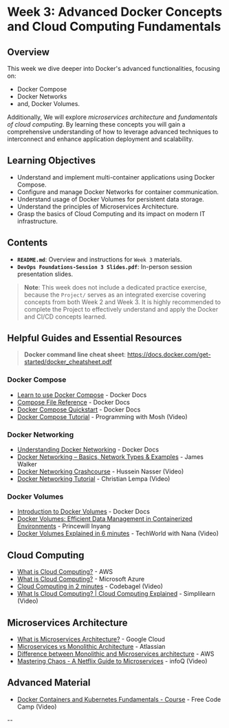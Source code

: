 # Week 3: Advanced Docker Concepts and Cloud Computing Fundamentals

## Overview

This week we dive deeper into Docker's advanced functionalities, focusing on:
- Docker Compose
- Docker Networks 
- and, Docker Volumes. 

Additionally, We will explore _microservices architecture_ and _fundamentals of cloud computing_. By learning these concepts you will gain a comprehensive understanding of how to leverage advanced techniques to interconnect and enhance application deployment and scalability.


## Learning Objectives

- Understand and implement multi-container applications using Docker Compose.
- Configure and manage Docker Networks for container communication.
- Understand usage of Docker Volumes for persistent data storage.
- Understand the principles of Microservices Architecture.
- Grasp the basics of Cloud Computing and its impact on modern IT infrastructure.


## Contents

- **`README.md`**: Overview and instructions for `Week 3` materials.
- **`DevOps Foundations-Session 3 Slides.pdf`**: In-person session presentation slides.


> **Note**: This week does not include a dedicated practice exercise, because the `Project/` serves as an integrated exercise covering concepts from both Week 2 and Week 3. It is highly recommended to complete the Project to effectively understand and apply the Docker and CI/CD concepts learned.


## Helpful Guides and Essential Resources

> **Docker command line cheat sheet**: https://docs.docker.com/get-started/docker_cheatsheet.pdf

### Docker Compose
- [Learn to use Docker Compose](https://docs.docker.com/get-started/workshop/08_using_compose/) - Docker Docs
- [Compose File Reference](https://docs.docker.com/compose/compose-file/) - Docker Docs
- [Docker Compose Quickstart](https://docs.docker.com/compose/gettingstarted/) - Docker Docs
- [Docker Compose Tutorial](https://www.youtube.com/watch?v=HG6yIjZapSA) - Programming with Mosh (Video)

### Docker Networking
- [Understanding Docker Networking](https://docs.docker.com/network/) - Docker Docs
- [Docker Networking – Basics, Network Types & Examples](https://spacelift.io/blog/docker-networking) - James Walker
- [Docker Networking Crashcourse](https://www.youtube.com/watch?v=OU6xOM0SE4o) - Hussein Nasser (Video)
- [Docker Networking Tutorial](https://www.youtube.com/watch?v=5grbXvV_DSk) - Christian Lempa (Video)

### Docker Volumes
- [Introduction to Docker Volumes](https://docs.docker.com/storage/volumes/) - Docker Docs
- [Docker Volumes: Efficient Data Management in Containerized Environments](https://semaphoreci.com/blog/docker-volumes) - Princewill Inyang
- [Docker Volumes Explained in 6 minutes](https://www.youtube.com/watch?v=p2PH_YPCsis) - TechWorld with Nana (Video)


## Cloud Computing
- [What is Cloud Computing?](https://aws.amazon.com/what-is-cloud-computing/) - AWS
- [What is Cloud Computing?](https://azure.microsoft.com/en-us/resources/cloud-computing-dictionary/what-is-cloud-computing) - Microsoft Azure
- [Cloud Computing in 2 minutes](https://www.youtube.com/watch?v=N0SYCyS2xZA) - Codebagel (Video)
- [What Is Cloud Computing? | Cloud Computing Explained](https://www.youtube.com/watch?v=M988_fsOSWo) - Simplilearn (Video)

## Microservices Architecture
- [What is Microservices Architecture?](https://cloud.google.com/learn/what-is-microservices-architecture) - Google Cloud
- [Microservices vs Monolithic Architecture](https://atlassian.com/microservices/microservices-architecture/microservices-vs-monolith) - Atlassian
- [Difference between Monolithic and Microservices architecture](https://aws.amazon.com/compare/the-difference-between-monolithic-and-microservices-architecture/) - AWS
- [Mastering Chaos - A Netflix Guide to Microservices](https://www.youtube.com/watch?v=CZ3wIuvmHeM) - infoQ (Video)

## Advanced Material
- [Docker Containers and Kubernetes Fundamentals - Course](https://www.youtube.com/watch?v=kTp5xUtcalw) - Free Code Camp (Video)

--
